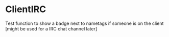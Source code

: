 # ClientIRC
Test function to show a badge next to nametags if someone is on the client [might be used for a IRC chat channel later]
